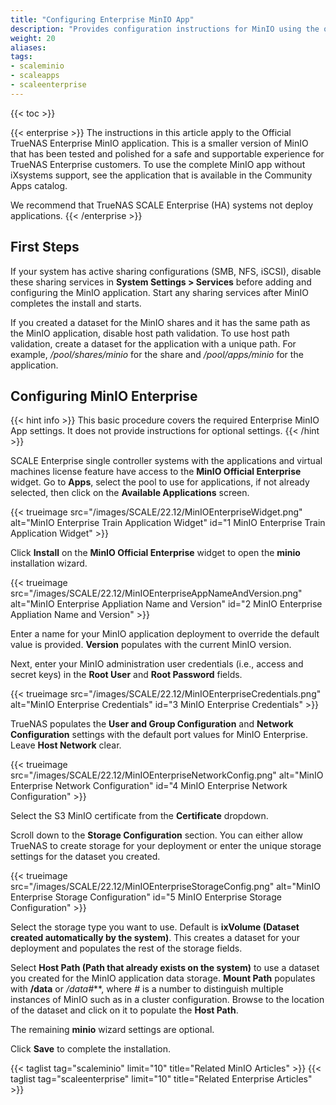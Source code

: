 ```yaml
---
title: "Configuring Enterprise MinIO App"
description: "Provides configuration instructions for MinIO using the official TrueNAS Enterprise MinIO application."
weight: 20
aliases: 
tags:
- scaleminio
- scaleapps
- scaleenterprise
---
```



{{< toc >}}


{{< enterprise >}}
The instructions in this article apply to the Official TrueNAS Enterprise MinIO application. 
This is a smaller version of MinIO that has been tested and polished for a safe and supportable experience for TrueNAS Enterprise customers. To use the complete MinIO app without iXsystems support, see the application that is available in the Community Apps catalog.

We recommend that TrueNAS SCALE Enterprise (HA) systems not deploy applications.
{{< /enterprise >}}


## First Steps

If your system has active sharing configurations (SMB, NFS, iSCSI), disable these sharing services in **System Settings > Services** before adding and configuring the MinIO application.
Start any sharing services after MinIO completes the install and starts.

If you created a dataset for the MinIO shares and it has the same path as the MinIO application, disable host path validation. 
To use host path validation, create a dataset for the application with a unique path. For example, */pool/shares/minio* for the share and */pool/apps/minio* for the application.

## Configuring MinIO Enterprise
{{< hint info >}}
This basic procedure covers the required Enterprise MinIO App settings.
It does not provide instructions for optional settings.
{{< /hint >}}

SCALE Enterprise single controller systems with the applications and virtual machines license feature have access to the **MinIO Official Enterprise** widget. Go to **Apps**, select the pool to use for applications, if not already selected, then click on the **Available Applications** screen.

{{< trueimage src="/images/SCALE/22.12/MinIOEnterpriseWidget.png" alt="MinIO Enterprise Train Application Widget" id="1 MinIO Enterprise Train Application Widget" >}} 

Click **Install** on the **MinIO Official Enterprise** widget to open the **minio** installation wizard.

{{< trueimage src="/images/SCALE/22.12/MinIOEnterpriseAppNameAndVersion.png" alt="MinIO Enterprise Appliation Name and Version" id="2 MinIO Enterprise Appliation Name and Version" >}} 

Enter a name for your MinIO application deployment to override the default value is provided. 
**Version** populates with the current MinIO version.

Next, enter your MinIO administration user credentials (i.e., access and secret keys) in the **Root User** and **Root Password** fields.

{{< trueimage src="/images/SCALE/22.12/MinIOEnterpriseCredentials.png" alt="MinIO Enterprise Credentials" id="3 MinIO Enterprise Credentials" >}}

TrueNAS populates the **User and Group Configuration** and **Network Configuration** settings with the default port values for MinIO Enterprise. 
Leave **Host Network** clear. 

{{< trueimage src="/images/SCALE/22.12/MinIOEnterpriseNetworkConfig.png" alt="MinIO Enterprise Network Configuration" id="4 MinIO Enterprise Network Configuration" >}}

Select the S3 MinIO certificate from the **Certificate** dropdown. 

Scroll down to the **Storage Configuration** section. 
You can either allow TrueNAS to create storage for your deployment or enter the unique storage settings for the dataset you created.

{{< trueimage src="/images/SCALE/22.12/MinIOEnterpriseStorageConfig.png" alt="MinIO Enterprise Storage Configuration" id="5 MinIO Enterprise Storage Configuration" >}}

Select the storage type you want to use. 
Default is **ixVolume (Dataset created automatically by the system)**. 
This creates a dataset for your deployment and populates the rest of the storage fields. 

Select **Host Path (Path that already exists on the system)** to use a dataset you created for the MinIO application data storage. 
**Mount Path** populates with **/data** or **/data*#***, where *#* is a number to distinguish multiple instances of MinIO such as in a cluster configuration. 
Browse to the location of the dataset and click on it to populate the **Host Path**. 

The remaining **minio** wizard settings are optional.

Click **Save** to complete the installation.

{{< taglist tag="scaleminio" limit="10" title="Related MinIO Articles" >}}
{{< taglist tag="scaleenterprise" limit="10" title="Related Enterprise Articles" >}}
